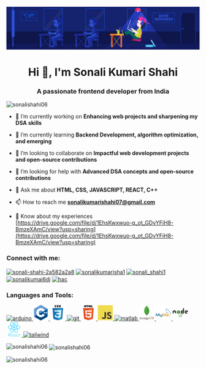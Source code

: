 ![logo](https://github.com/Sonalishahi06/Sonalishahi06/blob/main/banner.jpg)
<h1 align="center">Hi 👋, I'm Sonali Kumari Shahi</h1>
<h3 align="center">A passionate frontend developer from India</h3>

<p align="left"> <img src="https://komarev.com/ghpvc/?username=sonalishahi06&label=Profile%20views&color=0e75b6&style=flat" alt="sonalishahi06" /> </p>

- 🔭 I’m currently working on **Enhancing web projects and sharpening my DSA skills**

- 🌱 I’m currently learning **Backend Development, algorithm optimization, and emerging**

- 👯 I’m looking to collaborate on **Impactful web development projects and open-source contributions**

- 🤝 I’m looking for help with **Advanced DSA concepts and open-source contributions**

- 💬 Ask me about **HTML, CSS, JAVASCRIPT, REACT, C++**

- 📫 How to reach me **sonalikumarishahi07@gmail.com**

- 📄 Know about my experiences [https://drive.google.com/file/d/1EhsKwxwuo-q_ot_GDvYFiH8-BmzeXAmC/view?usp=sharing](https://drive.google.com/file/d/1EhsKwxwuo-q_ot_GDvYFiH8-BmzeXAmC/view?usp=sharing)

<h3 align="left">Connect with me:</h3>
<p align="left">
<a href="https://linkedin.com/in/sonali-shahi-2a582a2a8" target="blank"><img align="center" src="https://raw.githubusercontent.com/rahuldkjain/github-profile-readme-generator/master/src/images/icons/Social/linked-in-alt.svg" alt="sonali-shahi-2a582a2a8" height="30" width="40" /></a>
<a href="https://www.hackerrank.com/sonalikumarisha1" target="blank"><img align="center" src="https://raw.githubusercontent.com/rahuldkjain/github-profile-readme-generator/master/src/images/icons/Social/hackerrank.svg" alt="sonalikumarisha1" height="30" width="40" /></a>
<a href="https://www.leetcode.com/sonali_shahi1" target="blank"><img align="center" src="https://raw.githubusercontent.com/rahuldkjain/github-profile-readme-generator/master/src/images/icons/Social/leet-code.svg" alt="sonali_shahi1" height="30" width="40" /></a>
<a href="https://auth.geeksforgeeks.org/user/sonalikumai6dj" target="blank"><img align="center" src="https://raw.githubusercontent.com/rahuldkjain/github-profile-readme-generator/master/src/images/icons/Social/geeks-for-geeks.svg" alt="sonalikumai6dj" height="30" width="40" /></a>
<a href="https://discord.gg/hac" target="blank"><img align="center" src="https://raw.githubusercontent.com/rahuldkjain/github-profile-readme-generator/master/src/images/icons/Social/discord.svg" alt="hac" height="30" width="40" /></a>
</p>

<h3 align="left">Languages and Tools:</h3>
<p align="left"> <a href="https://www.arduino.cc/" target="_blank" rel="noreferrer"> <img src="https://cdn.worldvectorlogo.com/logos/arduino-1.svg" alt="arduino" width="40" height="40"/> </a> <a href="https://www.w3schools.com/cpp/" target="_blank" rel="noreferrer"> <img src="https://raw.githubusercontent.com/devicons/devicon/master/icons/cplusplus/cplusplus-original.svg" alt="cplusplus" width="40" height="40"/> </a> <a href="https://www.w3schools.com/css/" target="_blank" rel="noreferrer"> <img src="https://raw.githubusercontent.com/devicons/devicon/master/icons/css3/css3-original-wordmark.svg" alt="css3" width="40" height="40"/> </a> <a href="https://git-scm.com/" target="_blank" rel="noreferrer"> <img src="https://www.vectorlogo.zone/logos/git-scm/git-scm-icon.svg" alt="git" width="40" height="40"/> </a> <a href="https://www.w3.org/html/" target="_blank" rel="noreferrer"> <img src="https://raw.githubusercontent.com/devicons/devicon/master/icons/html5/html5-original-wordmark.svg" alt="html5" width="40" height="40"/> </a> <a href="https://developer.mozilla.org/en-US/docs/Web/JavaScript" target="_blank" rel="noreferrer"> <img src="https://raw.githubusercontent.com/devicons/devicon/master/icons/javascript/javascript-original.svg" alt="javascript" width="40" height="40"/> </a> <a href="https://www.mathworks.com/" target="_blank" rel="noreferrer"> <img src="https://upload.wikimedia.org/wikipedia/commons/2/21/Matlab_Logo.png" alt="matlab" width="40" height="40"/> </a> <a href="https://www.mongodb.com/" target="_blank" rel="noreferrer"> <img src="https://raw.githubusercontent.com/devicons/devicon/master/icons/mongodb/mongodb-original-wordmark.svg" alt="mongodb" width="40" height="40"/> </a> <a href="https://www.mysql.com/" target="_blank" rel="noreferrer"> <img src="https://raw.githubusercontent.com/devicons/devicon/master/icons/mysql/mysql-original-wordmark.svg" alt="mysql" width="40" height="40"/> </a> <a href="https://nodejs.org" target="_blank" rel="noreferrer"> <img src="https://raw.githubusercontent.com/devicons/devicon/master/icons/nodejs/nodejs-original-wordmark.svg" alt="nodejs" width="40" height="40"/> </a> <a href="https://reactjs.org/" target="_blank" rel="noreferrer"> <img src="https://raw.githubusercontent.com/devicons/devicon/master/icons/react/react-original-wordmark.svg" alt="react" width="40" height="40"/> </a> <a href="https://tailwindcss.com/" target="_blank" rel="noreferrer"> <img src="https://www.vectorlogo.zone/logos/tailwindcss/tailwindcss-icon.svg" alt="tailwind" width="40" height="40"/> </a> </p>

<p><img align="left" src="https://github-readme-stats.vercel.app/api/top-langs?username=sonalishahi06&show_icons=true&locale=en&layout=compact" alt="sonalishahi06" /></p>

<p>&nbsp;<img align="center" src="https://github-readme-stats.vercel.app/api?username=sonalishahi06&show_icons=true&locale=en" alt="sonalishahi06" /></p>

<p><img align="center" src="https://github-readme-streak-stats.herokuapp.com/?user=sonalishahi06&" alt="sonalishahi06" /></p>
